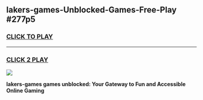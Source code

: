 
## lakers-games-Unblocked-Games-Free-Play #277p5
<h3>
<a href="https://us.freeplayer.one?title=lakers-games&ref=9M">CLICK TO PLAY</a></h3>
<hr>

<h3>
<a href="https://us.freeplayer.one?title=lakers-games&ref=9M">CLICK 2 PLAY</a>
  
</h3>

<a href="https://us.freeplayer.one?title=lakers-games&ref=9M"><img src="https://clearcache.store/games.png"></a>


**lakers-games games unblocked: Your Gateway to Fun and Accessible Online Gaming**
